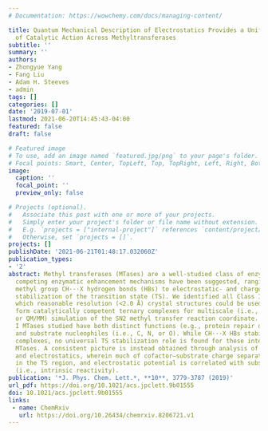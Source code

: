 ```yaml
---
# Documentation: https://wowchemy.com/docs/managing-content/

title: Quantum Mechanical Description of Electrostatics Provides a Unified Picture
  of Catalytic Action Across Methyltransferases
subtitle: ''
summary: ''
authors:
- Zhongyue Yang
- Fang Liu
- Adam H. Steeves
- admin
tags: []
categories: []
date: '2019-07-01'
lastmod: 2021-06-20T14:45:43-04:00
featured: false
draft: false

# Featured image
# To use, add an image named `featured.jpg/png` to your page's folder.
# Focal points: Smart, Center, TopLeft, Top, TopRight, Left, Right, BottomLeft, Bottom, BottomRight.
image:
  caption: ''
  focal_point: ''
  preview_only: false

# Projects (optional).
#   Associate this post with one or more of your projects.
#   Simply enter your project's folder or file name without extension.
#   E.g. `projects = ["internal-project"]` references `content/project/deep-learning/index.md`.
#   Otherwise, set `projects = []`.
projects: []
publishDate: '2021-06-21T01:48:17.032060Z'
publication_types:
- '2'
abstract: Methyl transferases (MTases) are a well-studied class of enzymes for which
  competing enzymatic enhancement mechanisms have been suggested, ranging from structural
  methyl group CH···X hydrogen bonds (HBs) to electrostatic- and charge-transfer-driven
  stabilization of the transition state (TS). We identified all Class I MTases for
  which reasonable resolution (<2.0 Å) crystal structures could be used to
  form catalytically competent ternary complexes for multiscale (i.e., quantum-mechanical/molecular-mechanical
  or QM/MM) simulation of the SN2 methyl transfer reaction coordinate. The four Class
  I MTases studied have both distinct functions (e.g., protein repair or biosynthesis)
  and substrate nucleophiles (i.e., C, N, or O). While CH···X HBs stabilize all reactant
  complexes, no universal TS stabilization role is found for these interactions in
  MTases. A consistent picture is instead obtained through analysis of charge transfer
  and electrostatics, wherein much of cofactor–substrate charge separation is maintained
  in the TS region, and electrostatic potential is correlated with substrate nucleophilicity
  (i.e., intrinsic reactivity).
publication: '*J. Phys. Chem. Lett.*, **10**, 3779-3787 (2019)'
url_pdf: https://doi.org/10.1021/acs.jpclett.9b01555
doi: 10.1021/acs.jpclett.9b01555
links:
 - name: ChemRxiv
   url: https://doi.org/10.26434/chemrxiv.8206721.v1
---
```

